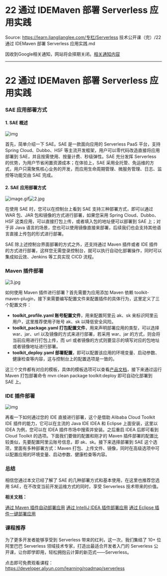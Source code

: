 # 22 通过 IDEMaven 部署 Serverless 应用实践 

Source: https://learn.lianglianglee.com/专栏/Serverless 技术公开课（完）/22 通过 IDEMaven 部署 Serverless 应用实践.md

因收到Google相关通知，网站将会择期关闭。[相关通知内容](https://lumendatabase.org/notices/44265620)

---

# 22 通过 IDEMaven 部署 Serverless 应用实践

### SAE 应用部署方式

#### 1. SAE 概述

![img](assets/2020-09-07-110109.png)

首先，简单介绍一下 SAE。SAE 是一款面向应用的 Serverless PaaS 平台，支持 Spring Cloud、Dubbo、HSF 等主流开发框架，用户可以零代码改造直接将应用部署到 SAE，并且按需使用、按量计费、秒级弹性。SAE 充分发挥 Serverless 的优势，为用户节省闲置资源成本；在体验上，SAE 采用全托管、免运维的方式，用户只需聚焦核心业务的开发，而应用生命周期管理、微服务管理、日志、监控等功能交由 SAE 完成。

#### 2. SAE 应用部署方式

![image.gif](assets/2020-09-07-105849.png)![2.jpg](assets/2020-09-07-105851.jpg)

在使用 SAE 时，您可以在控制台上看到 SAE 支持三种部署方式，即可以通过 WAR 包、JAR 包和镜像的方式进行部署，如果您采用 Spring Cloud、Dubbo、HSF 这类应用，可以直接打包上传，或者填入包的地址便可以部署到 SAE 上；对于非 Java 语言的场景，您也可以使用镜像直接来部署，后续我们也会支持其他语言直接上传包的形式进行部署。

SAE 除上述控制台界面部署的方式之外，还支持通过 Maven 插件或者 IDE 插件的方式进行部署，这样您无需登录控制台，就可以执行自动化部署操作，同时可以集成如云效、Jenkins 等工具实现 CICD 流程。

### Maven 插件部署

![3.jpg](assets/2020-09-07-110027.jpg)

如何使用 Maven 插件进行部署？首先需要为应用添加 Maven 依赖 toolkit-maven-plugin，接下来需要编写配置文件来配置插件的具体行为，这里定义了三个配置文件：

* **toolkit\_profile.yaml 账号配置文件**，用来配置阿里云 ak、sk 来标识阿里云用户，这里推荐使用子账号 ak、sk 以降低安全风险。
* **toolkit\_package.yaml 打包配置文件**，用来声明部署应用的类型，可以选择 war、jar、url 以及镜像的方式来进行部署，若采用 war、jar 的方式，则会将当前应用进行打包上传，而 url 或者镜像的方式则要显示的填写对应的包地址或者镜像地址进行部署。
* **toolkit\_deploy.yaml 部署配置**，即可以配置该应用的环境变量、启动参数、健康检查等内容，这与控制台上的配置选项是一致的。

这三个文件都有对应的模板，具体的模板选项可以查看[产品文档](https://help.aliyun.com/document_detail/110639.html?spm=a2c4g.11186623.6.611.5a3473c76owo99)，接下来通过运行 Maven 打包部署命令 mvn clean package toolkit:deploy 即可自动化部署到 SAE 上。

### IDE 插件部署

![img](assets/2020-09-07-110135.jpg)

再看一下如何通过您的 IDE 直接进行部署，这个是借助 Alibaba Cloud Toolkit IDE 插件的能力，它可以在主流的 Java IDE IDEA 和 Eclipse 上面安装，这里以 IDEA 为例，您可以在 IDEA 插件市场中搜索并安装。之后重启 IDEA 后即可看到 Cloud Toolkit 的选项。下面我们要做的配置和刚才的 Maven 插件部署的配置比较类似，先要配置阿里云账号信息，即 ak、sk。接下来选择部署到 SAE 这个选项，里面有多种部署方式：Maven 打包、上传文件、镜像，同时在高级选项中可以配置应用的环境变量、启动参数、健康检查等内容。

### 总结

相信您通过本文已经了解了 SAE 的几种部署方式和基本使用，在这里也推荐您选用 SAE，在不改变当前开发运维方式的同时，享受 Serverless 技术带来的价值。

**相关文档：**

[通过 Maven 插件自动部署应用](https://help.aliyun.com/document_detail/110639.html?spm=a2c4g.11186623.6.611.5a3473c76owo99) [通过 IntelliJ IDEA 插件部署应用](https://help.aliyun.com/document_detail/110665.html?spm=a2c4g.11186623.6.612.77f16905iduxEH) [通过 Eclipse 插件一键部署应用](https://help.aliyun.com/document_detail/110664.html?spm=a2c4g.11186623.6.613.616144e2vDAuFc)

### 课程推荐

为了更多开发者能够享受到 Serverless 带来的红利，这一次，我们集结了 10+ 位阿里巴巴 Serverless 领域技术专家，打造出最适合开发者入门的 Serverless 公开课，让你即学即用，轻松拥抱云计算的新范式——Serverless。

点击即可免费观看课程：<https://developer.aliyun.com/learning/roadmap/serverless>